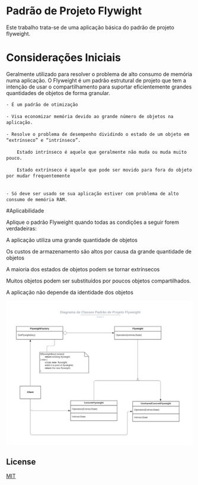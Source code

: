 # Padrão de Projeto Flywight

Este trabalho trata-se de uma aplicação básica do padrão de projeto flyweight.

# Considerações Iniciais

Geralmente utilizado para resolver o problema de alto consumo de memória numa aplicação. O Flyweight é um padrão estrutural de projeto que tem a intenção de usar o compartilhamento para suportar eficientemente grandes quantidades de objetos de forma granular.

    - É um padrão de otimização

    - Visa economizar memória devido ao grande número de objetos na aplicação.

    - Resolve o problema de desempenho dividindo o estado de um objeto em “extrínseco” e “intrínseco”.

        Estado intrínseco é aquele que geralmente não muda ou muda muito pouco.

        Estado extrínseco é aquele que pode ser movido para fora do objeto por mudar frequentemente


    - Só deve ser usado se sua aplicação estiver com problema de alto consumo de memória RAM.

#Aplicabilidade

Aplique o padrão Flyweight quando  todas as condições  a seguir forem verdadeiras:

A aplicação utiliza uma grande quantidade de objetos

Os custos de armazenamento são altos por causa da grande quantidade de objetos

A maioria dos estados de objetos podem se tornar extrínsecos

Muitos objetos podem ser substituídos por poucos objetos compartilhados.

A aplicação não depende da identidade dos objetos

![diagrama de classes](https://github.com/JucieLima/flyweight_pattern/blob/main/images/diagrama.jpg)

## License
[MIT](https://choosealicense.com/licenses/mit/)
